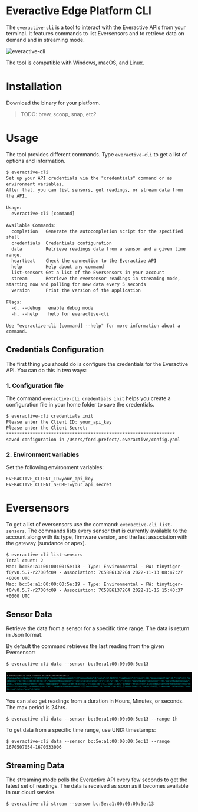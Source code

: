 # Everactive Edge Platform CLI

The `everactive-cli` is a tool to interact with the Everactive APIs from your terminal.
It features commands to list Eversensors and to retrieve data on demand and in streaming mode.

![everactive-cli](docs/everactive-cli-demo.gif)

The tool is compatible with Windows, macOS, and Linux.

# Installation

Download the binary for your platform.

> TODO: brew, scoop, snap, etc?

# Usage

The tool provides different commands. Type `everactive-cli` to get a list of options and information.

```
$ everactive-cli
Set up your API credentials via the "credentials" command or as environment variables.
After that, you can list sensors, get readings, or stream data from the API.

Usage:
  everactive-cli [command]

Available Commands:
  completion   Generate the autocompletion script for the specified shell
  credentials  Credentials configuration
  data         Retrieve readings data from a sensor and a given time range.
  heartbeat    Check the connection to the Everactive API
  help         Help about any command
  list-sensors Get a list of the Eversensors in your account
  stream       Retrieve the eversensor readings in streaming mode, starting now and polling for new data every 5 seconds
  version      Print the version of the application

Flags:
  -d, --debug   enable debug mode
  -h, --help    help for everactive-cli

Use "everactive-cli [command] --help" for more information about a command.
```

## Credentials Configuration

The first thing you should do is configure the credentials for the Everactive API.
You can do this in two ways:

### 1. Configuration file

The command `everactive-cli credentials init` helps you create a configuration file in your home folder to save the credentials.

```
$ everactive-cli credentials init
Please enter the Client ID: your_api_key
Please enter the Client Secret: ****************************************************************
saved configuration in /Users/ford.prefect/.everactive/config.yaml
```

### 2. Environment variables

Set the following environment variables:
```
EVERACTIVE_CLIENT_ID=your_api_key
EVERACTIVE_CLIENT_SECRET=your_api_secret
```


# Eversensors

To get a list of eversensors use the command: `everactive-cli list-sensors`. The commands lists every sensor that is currently available to the account along with its type, firmware version, and the last association with the gateway (sundance or apex).

```
$ everactive-cli list-sensors
Total count: 2
Mac: bc:5e:a1:00:00:00:5e:13 - Type: Environmental - FW: tinytiger-f0/v0.5.7-r2700fc09 - Association: 7C5BE61372C4 2022-11-13 08:47:27 +0000 UTC
Mac: bc:5e:a1:00:00:00:5e:19 - Type: Environmental - FW: tinytiger-f0/v0.5.7-r2700fc09 - Association: 7C5BE61372C4 2022-11-15 15:40:37 +0000 UTC

```

## Sensor Data

Retrieve the data from a sensor for a specific time range. The data is return in Json format.

By default the command retrieves the last reading from the given Eversensor:

```
$ everactive-cli data --sensor bc:5e:a1:00:00:00:5e:13
```

![retrieve the last reading](docs/everactive-cli-readings.png)


You can also get readings from a duration in Hours, Minutes, or seconds. The max period is 24hrs.

```
$ everactive-cli data --sensor bc:5e:a1:00:00:00:5e:13 --range 1h
```

To get data from a specific time range, use UNIX timestamps:

```
$ everactive-cli data --sensor bc:5e:a1:00:00:00:5e:13 --range 1670507054-1670533006
```

## Streaming Data

The streaming mode polls the Everactive API every few seconds to get the latest set of readings. The data is received as soon as it becomes available in our cloud service.

```
$ everactive-cli stream --sensor bc:5e:a1:00:00:00:5e:13
```
